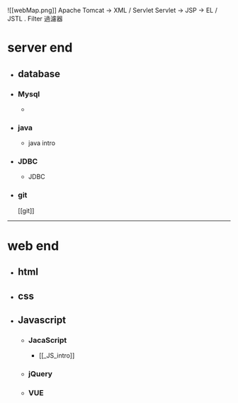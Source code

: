 ![[webMap.png]]
Apache Tomcat -> XML / Servlet
Servlet -> JSP -> EL / JSTL
.
Filter 過濾器

# server end


- ## database
- ### Mysql
	- 


- ### java
	- java intro

- ### JDBC
	- JDBC

- ### git
	[[git]]

---

# web end
- ## html
- ## css
- ## Javascript
	- ### JacaScript
		- [[_JS_intro]]
	- ### jQuery
	- ### VUE
